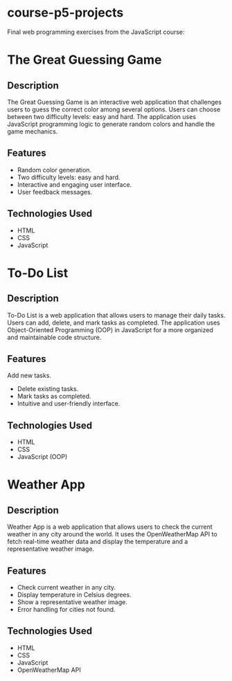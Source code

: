 # course-p5-projects

Final web programming exercises from the JavaScript course:

# The Great Guessing Game

## Description

The Great Guessing Game is an interactive web application that challenges users to guess the correct color among several options. Users can choose between two difficulty levels: easy and hard. The application uses JavaScript programming logic to generate random colors and handle the game mechanics.

## Features

- Random color generation.
- Two difficulty levels: easy and hard.
- Interactive and engaging user interface.
- User feedback messages.

## Technologies Used

- HTML
- CSS
- JavaScript


# To-Do List

## Description

To-Do List is a web application that allows users to manage their daily tasks. Users can add, delete, and mark tasks as completed. The application uses Object-Oriented Programming (OOP) in JavaScript for a more organized and maintainable code structure.

## Features

Add new tasks.
- Delete existing tasks.
- Mark tasks as completed.
- Intuitive and user-friendly interface.

## Technologies Used
- HTML
- CSS
- JavaScript (OOP)

# Weather App

## Description

Weather App is a web application that allows users to check the current weather in any city around the world. It uses the OpenWeatherMap API to fetch real-time weather data and display the temperature and a representative weather image.

## Features
- Check current weather in any city.
- Display temperature in Celsius degrees.
- Show a representative weather image.
- Error handling for cities not found.

## Technologies Used
- HTML
- CSS
- JavaScript
- OpenWeatherMap API

